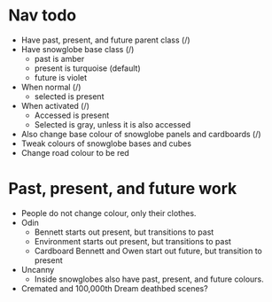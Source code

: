 # Nav todo

* Have past, present, and future parent class (/)
* Have snowglobe base class (/)
    * past is amber
    * present is turquoise (default)
    * future is violet
* When normal (/)
    * selected is present
* When activated (/)
    * Accessed is present
    * Selected is gray, unless it is also accessed
* Also change base colour of snowglobe panels and cardboards (/)
* Tweak colours of snowglobe bases and cubes
* Change road colour to be red

# Past, present, and future work
* People do not change colour, only their clothes.
* Odin
    * Bennett starts out present, but transitions to past
    * Environment starts out present, but transitions to past
    * Cardboard Bennett and Owen start out future, but transition to present
* Uncanny
    * Inside snowglobes also have past, present, and future colours.
* Cremated and 100,000th Dream deathbed scenes?